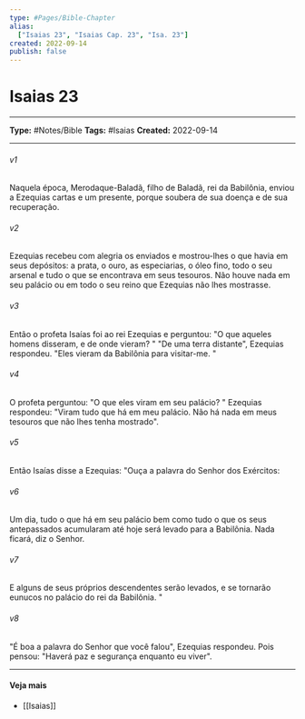 ```yaml
---
type: #Pages/Bible-Chapter
alias:
  ["Isaias 23", "Isaias Cap. 23", "Isa. 23"]
created: 2022-09-14
publish: false
---
```


# Isaias 23

---

**Type:** #Notes/Bible
**Tags:** #Isaias
**Created:** 2022-09-14

---

###### v1
Naquela época, Merodaque-Baladã, filho de Baladã, rei da Babilônia, enviou a Ezequias cartas e um presente, porque soubera de sua doença e de sua recuperação.
###### v2
Ezequias recebeu com alegria os enviados e mostrou-lhes o que havia em seus depósitos: a prata, o ouro, as especiarias, o óleo fino, todo o seu arsenal e tudo o que se encontrava em seus tesouros. Não houve nada em seu palácio ou em todo o seu reino que Ezequias não lhes mostrasse.
###### v3
Então o profeta Isaías foi ao rei Ezequias e perguntou: "O que aqueles homens disseram, e de onde vieram? " "De uma terra distante", Ezequias respondeu. "Eles vieram da Babilônia para visitar-me. "
###### v4
O profeta perguntou: "O que eles viram em seu palácio? " Ezequias respondeu: "Viram tudo que há em meu palácio. Não há nada em meus tesouros que não lhes tenha mostrado".
###### v5
Então Isaías disse a Ezequias: "Ouça a palavra do Senhor dos Exércitos:
###### v6
Um dia, tudo o que há em seu palácio bem como tudo o que os seus antepassados acumularam até hoje será levado para a Babilônia. Nada ficará, diz o Senhor.
###### v7
E alguns de seus próprios descendentes serão levados, e se tornarão eunucos no palácio do rei da Babilônia. "
###### v8
"É boa a palavra do Senhor que você falou", Ezequias respondeu. Pois pensou: "Haverá paz e segurança enquanto eu viver".


---

#### Veja mais

- [[Isaias]]

